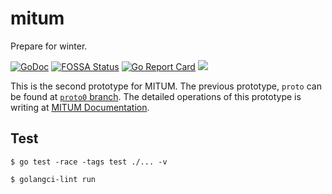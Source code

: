 # mitum

Prepare for winter.

[![GoDoc](https://godoc.org/github.com/golang/gddo?status.svg)](https://godoc.org/github.com/spikeekips/mitum) 
[![FOSSA Status](https://app.fossa.com/api/projects/git%2Bgithub.com%2Fspikeekips%2Fmitum.svg?type=shield)](https://app.fossa.com/projects/git%2Bgithub.com%2Fspikeekips%2Fmitum?ref=badge_shield)
[![Go Report Card](https://goreportcard.com/badge/github.com/spikeekips/mitum)](https://goreportcard.com/report/github.com/spikeekips/mitum)
[![](https://tokei.rs/b1/github/spikeekips/mitum?category=lines)](https://github.com/spikeekips/mitum)

This is the second prototype for MITUM. The previous prototype, `proto` can be found at [`proto0` branch](https://github.com/spikeekips/mitum/tree/proto0). The detailed operations of this prototype is writing at [MITUM Documentation](https://app.gitbook.com/@mitum/s/doc/v/proto/how-mitum-works/isaac+-nodenetwork/isaac+-consnsus-group).

## Test

```
$ go test -race -tags test ./... -v
```

```
$ golangci-lint run
```
